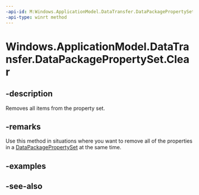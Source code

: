 ----api-id: M:Windows.ApplicationModel.DataTransfer.DataPackagePropertySet.Clear
-api-type: winrt method
---<!-- Method syntaxpublic void Clear()--># Windows.ApplicationModel.DataTransfer.DataPackagePropertySet.Clear## -descriptionRemoves all items from the property set.## -remarksUse this method in situations where you want to remove all of the properties in a [DataPackagePropertySet](datapackagepropertyset.md) at the same time.## -examples## -see-also